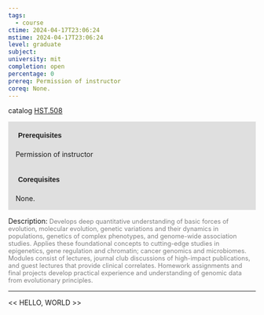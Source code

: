 ```yaml
---
tags:
  - course
ctime: 2024-04-17T23:06:24
mstime: 2024-04-17T23:06:24
level: graduate
subject: 
university: mit
completion: open
percentage: 0
prereq: Permission of instructor
coreq: None.
---
```


catalog [HST.508](http://student.mit.edu/catalog/mHSTa.html#HST.508)

<span style="display: block; padding: 15px; background-color: rgb(100, 100, 100, 0.2);"><font id="m_prereq4013_0" style="display: block; font-family: Arial, sans-serif; font-weight: bold; padding: 5px">Prerequisites</font><br><span id="prereq4013_0">Permission of instructor</span></span>
<span style="display: block; padding: 15px; background-color: rgb(100, 100, 100, 0.2);"><font id="m_coreq4013_0" style="display: block; font-family: Arial, sans-serif; font-weight: bold; padding: 5px">Corequisites</font><br><span id="coreq4013_0">None.</span></span>

<font style="">Description:</font>
<font style="color: grey; font-size: 0.8rem;">Develops deep quantitative understanding of basic forces of evolution, molecular evolution, genetic variations and their dynamics in populations, genetics of complex phenotypes, and genome-wide association studies. Applies these foundational concepts to cutting-edge studies in epigenetics, gene regulation and chromatin; cancer genomics and microbiomes. Modules consist of lectures, journal club discussions of high-impact publications, and guest lectures that provide clinical correlates. Homework assignments and final projects develop practical experience and understanding of genomic data from evolutionary principles.</font>



---

<< HELLO, WORLD >>
